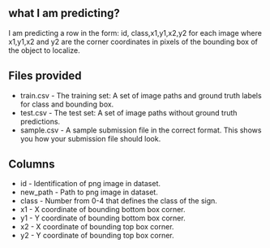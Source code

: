 ## what I am predicting?
I am predicting a row in the form: id, class,x1,y1,x2,y2 for each image where x1,y1,x2 and y2 are the corner coordinates in pixels of the bounding box of the object to localize.

## Files provided
- train.csv - The training set: A set of image paths and ground truth labels for class and bounding box.
- test.csv - The test set: A set of image paths without ground truth predictions.
- sample.csv - A sample submission file in the correct format. This shows you how your submission file should look.

## Columns
- id - Identification of png image in dataset.
- new_path - Path to png image in dataset.
- class - Number from 0-4 that defines the class of the sign.
- x1 - X coordinate of bounding bottom box corner.
- y1 - Y coordinate of bounding bottom box corner.
- x2 - X coordinate of bounding top box corner.
- y2 - Y coordinate of bounding top box corner.
